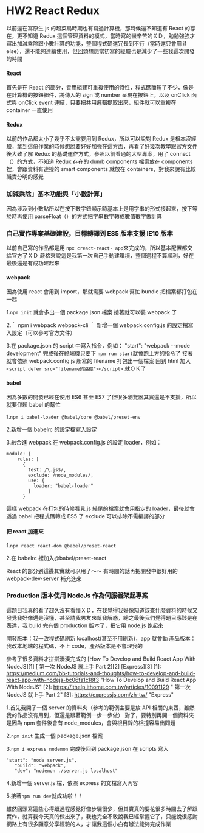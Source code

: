 # HW2 React Redux

以前還在寫原生 js 的超菜鳥時期也有寫過計算機，那時候還不知道有 React 的存在，更不知道 Redux 這個管理資料的模式，當時寫的蠻辛苦的ＸＤ，勉勉強強才寫出加減乘除跟小數計算的功能，整個程式碼還冗長到不行（當時還只會用 if else），還不能夠連續使用，但回頭想想當初寫的經驗也是減少了一些我這次開發的時間

#### React

首先是在 React 的部分，善用組建可重複使用的特性，程式碼簡短了不少，像是在計算機的按鈕組件，將傳入的 sign 或 number 呈現在按鈕上，以及 onClick 函式與 onClick event 連結，只要把共用邏輯提取出來，組件就可以重複在 container 一直使用

#### Redux

以前的作品都太小了幾乎不太需要用到 Redux，所以可以說對 Redux 是根本沒經驗，拿到這份作業的時候想說要好好加強在這方面，再看了好幾次教學跟官方文件後大致了解 Redux 的基礎運作方式，參照以前看過的大型專案，用了 connect（）的方式，不知道 Redux 存在的 dumb components 檔案放在 components 裡，會跟資料有連接的 smart components 就放在 containers，對我來說有比較職責分明的感覺

### 加減乘除」基本功能與「小數計算」

因為涉及到小數點所以在按下數字鈕顯示時基本上是用字串的形式接起來，按下等於時再使用 parseFloat（）的方式把字串數字轉成數值數字做計算

### 自己實作專案基礎建設，目標轉譯到 ES5 版本支援 IE10 版本

以前自己寫的作品都是用 `npx creact-react- app`來完成的，所以基本配置都交給官方了ＸＤ
嚴格來說這是我第一次自己手動建環境，整個過程不算順利，好在最後還是有成功建起來

#### webpack

因為使用 react 會用到 import，那就需要 webpack 幫忙 bundle 把檔案都打包在一起

1.`npm init`
就會多出一個 package.json 檔案
接著就可以裝 webpack 了

2.｀ npm i webpack webpack-cli ｀
新增一個 webpack.config.js 的設定檔寫入設定（可以參考官方文件）

3.在 package.json 的 script 中寫入指令，例如：
"start": "webpack --mode development"
完成後在終端機只要下 `npm run start`就會跑上方的指令了
接著就會依照 webpack.config.js 所寫的 filename 打包出一個檔案
回到 html 加入`<script defer src="filename的路徑"></script>` 就ＯＫ了

#### babel

因為多數的開發已經在使用 ES6 甚至 ES7 了但很多瀏覽器其實還是不支援，所以就要仰賴 babel 的幫忙

1.`npm i babel-loader @babel/core @babel/preset-env`

2.新增一個.babelrc 的設定檔寫入設定

3.融合進 webpack
在 webpack.config.js 的設定 loader，例如：

```
module: {
    rules: [
      {
        test: /\.js$/,
        exclude: /node_modules/,
        use: {
          loader: "babel-loader"
        }
      }
```

這樣 webpack 在打包的時候看見.js 結尾的檔案就會用指定的 loader，最後就會透過 babel 把程式碼轉成 ES5 了
exclude 可以排除不需編譯的部分

#### 把 react 加進來

1.`npm react react-dom @babel/preset-react`

2.在 babelrc 裡加入@babel/preset-react

React 的部分到這邊其實就可以用了～～
有時間的話再把開發中很好用的 webpack-dev-server 補充進來

### Production 版本使用 NodeJs 作為伺服器架起專案

這題目我真的看了超久沒有看懂ＸＤ，在我覺得我好像知道該查什麼資料的時候又發覺我好像還是沒懂，甚至請我男友來幫我解惑，總之最後我們覺得題目應該是在表達，我 build 完有個 production 版本了，把它用 node.js 跑起來

開發版本：我一改程式碼刷新 localhost(甚至不用刷新)，app 就會動
產品版本：我改本地端的程式碼，不上 code，產品版本是不會理我的

參考了很多資料才拼拼湊湊完成的
[How To Develop and Build React App With NodeJS][1]
[ 第一次 NodeJS 就上手 Part 2][2]
[Express][3]
[1]: https://medium.com/bb-tutorials-and-thoughts/how-to-develop-and-build-react-app-with-nodejs-bc06fa1c18f3 "How To Develop and Build React App With NodeJS"
[2]: https://ithelp.ithome.com.tw/articles/10091129 " 第一次 NodeJS 就上手 Part 2"
[3]: https://expressjs.com/zh-tw/ "Express"

1.首先我開了一個 server 的資料夾（參考的範例主要是放 API 相關的東西，雖然我的作品沒有用到，但還是跟著範例一步一步做）
對了，要特別再開一個資料夾是因為 npm 套件後會有 node_modules，會與根目錄的相撞容易出問題

2.`npm init` 生成一個 package.json 檔案

3.`npm i express nodemon`
完成後回到 package.json 在 scripts 寫入

```
"start": "node server.js",
   "build": "webpack",
   "dev": "nodemon ./server.js localhost"
```

4.新增一個 server.js 檔，依照 express 的文檔寫入內容

5.接著`npm run dev`就成功啦！！

雖然回頭寫這些心得跟過程感覺好像步驟很少，但其實真的要花很多時間去了解跟實作，就算我今天真的做出來了，我也完全不敢說我已經掌握它了，只能說很感謝網路上有很多願意分享經驗的人，才讓我這個小白有辦法能夠完成作業
